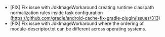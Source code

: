 - [FIX] Fix issue with JdkImageWorkaround creating runtime classpath normalization rules inside task configuration (https://github.com/gradle/android-cache-fix-gradle-plugin/issues/313)
- [FIX] Fix issue with JdkImageWorkaround where the ordering of module-descriptor.txt can be different across operating systems.
